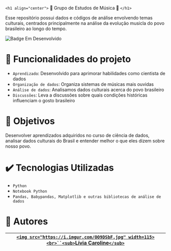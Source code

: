 `<h1 align="center">` 🎵 Grupo de Estudos de Música 🎵 `</h1>`

<p>Esse repositório possui dados e códigos de análise envolvendo temas culturais, centrados principalmente na análise da 
  evolução musicla do povo brasileiro ao longo do tempo.</p>

 ![Badge Em Desenvolvido](https://img.shields.io/badge/STATUS-EmDesenvolvimento-orange)

# 🔨 Funcionalidades do projeto

- `Aprendizado`: Desenvolvido para aprimorar habilidades como cientista de dados
- `Organização de dados`: Organiza sistemas de músicas mais ouvidas
- `Análise de dados`: Analisamos dados culturais acerca do povo brasileiro
- `Discussões`: Leva a discussões sobre quais condições históricas influenciam o gosto brasileiro

# 👀 Objetivos

Desenvolver aprendizados adquiridos no curso de ciência de dados, analisar dados culturais do Brasil e entender melhor o que eles dizem sobre nosso povo.

# ✔️ Tecnologias Utilizadas

- `Python`
- `Notebook Python`
- `Pandas, Babypandas, Matplotlib e outras bibliotecas de análise de dados`

# 👩 Autores

| [`<img src="https://i.imgur.com/OO9DSbF.jpg" width=115><br>``<sub>`Lívia Caroline`</sub>`](https://github.com/Livia-CRPereira) |
| :--------------------------------------------------------------------------------------------------------------------------------: |
